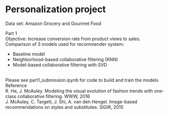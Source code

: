 # Personalization project

Data set: Amazon Grocery and Gourmet Food

Part 1 <br />
Objective: Increase conversion rate from product views to sales. <br />
Comparison of 3 models used for recommender system:
- Baseline model
- Neighborhood-based collaborative filtering (KNN)
- Model-based collaborative filtering with SVD
<br />
Please see part1_submission.ipynb	for code to build and train the models
<br />
Reference <br />
R. He, J. McAuley. Modeling the visual evolution of fashion trends with one-class collaborative filtering. WWW, 2016 <br />
J. McAuley, C. Targett, J. Shi, A. van den Hengel. Image-based recommendations on styles and substitutes. SIGIR, 2015 <br />
